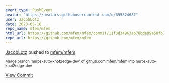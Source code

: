 ```yaml
---
event_type: PushEvent
avatar: "https://avatars.githubusercontent.com/u/69582468?"
user: JacobLotz
date: 2023-05-16
repo_name: mfem/mfem
html_url: https://github.com/mfem/mfem/commit/11f3d34963ab78bde99a50fb18dfed67d970c083
repo_url: https://github.com/mfem/mfem
---
```


<a href='https://github.com/JacobLotz' target='_blank'>JacobLotz</a> pushed to <a href='https://github.com/mfem/mfem' target='_blank'>mfem/mfem</a>

<small>Merge branch 'nurbs-auto-knot2edge-dev' of github.com:mfem/mfem into nurbs-auto-knot2edge-dev</small>

<a href='https://github.com/mfem/mfem/commit/11f3d34963ab78bde99a50fb18dfed67d970c083' target='_blank'>View Commit</a>